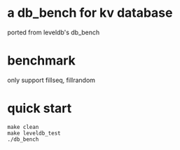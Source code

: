 # a db_bench for kv database
  ported from leveldb's db_bench
# benchmark 
only support fillseq, fillrandom
# quick start
```
make clean
make leveldb_test
./db_bench
```

